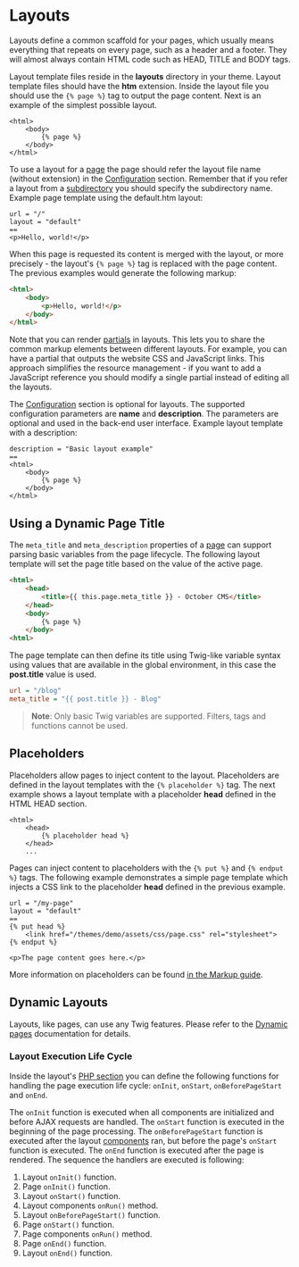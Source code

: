# Layouts

Layouts define a common scaffold for your pages, which usually means everything that repeats on every page, such as a header and a footer. They will almost always contain HTML code such as HEAD, TITLE and BODY tags.

Layout template files reside in the **layouts** directory in your theme. Layout template files should have the **htm** extension. Inside the layout file you should use the `{% page %}` tag to output the page content. Next is an example of the simplest possible layout.

```twig
<html>
    <body>
        {% page %}
    </body>
</html>
```

To use a layout for a [page](pages.md) the page should refer the layout file name (without extension) in the [Configuration](themes.md#configuration-section) section. Remember that if you refer a layout from a [subdirectory](themes.md#subdirectories) you should specify the subdirectory name. Example page template using the default.htm layout:

```
url = "/"
layout = "default"
==
<p>Hello, world!</p>
```

When this page is requested its content is merged with the layout, or more precisely - the layout's `{% page %}` tag is replaced with the page content. The previous examples would generate the following markup:

```html
<html>
    <body>
        <p>Hello, world!</p>
    </body>
</html>
```

Note that you can render [partials](partials.md) in layouts. This lets you to share the common markup elements between different layouts. For example, you can have a partial that outputs the website CSS and JavaScript links. This approach simplifies the resource management - if you want to add a JavaScript reference you should modify a single partial instead of editing all the layouts.

The [Configuration](themes.md#configuration-section) section is optional for layouts. The supported configuration parameters are **name** and **description**. The parameters are optional and used in the back-end user interface. Example layout template with a description:

```twig
description = "Basic layout example"
==
<html>
    <body>
        {% page %}
    </body>
</html>
```

## Using a Dynamic Page Title

The `meta_title` and `meta_description` properties of a [page](pages.md) can support parsing basic variables from the page lifecycle. The following layout template will set the page title based on the value of the active page.

```html
<html>
    <head>
        <title>{{ this.page.meta_title }} - October CMS</title>
    </head>
    <body>
        {% page %}
    </body>
<html>
```

The page template can then define its title using Twig-like variable syntax using values that are available in the global environment, in this case the **post.title** value is used.

```ini
url = "/blog"
meta_title = "{{ post.title }} - Blog"
```

> **Note**: Only basic Twig variables are supported. Filters, tags and functions cannot be used.

## Placeholders

Placeholders allow pages to inject content to the layout. Placeholders are defined in the layout templates with the `{% placeholder %}` tag. The next example shows a layout template with a placeholder **head** defined in the HTML HEAD section.

```twig
<html>
    <head>
        {% placeholder head %}
    </head>
    ...
```

Pages can inject content to placeholders with the `{% put %}` and `{% endput %}` tags. The following example demonstrates a simple page template which injects a CSS link to the placeholder **head** defined in the previous example.

```
url = "/my-page"
layout = "default"
==
{% put head %}
    <link href="/themes/demo/assets/css/page.css" rel="stylesheet">
{% endput %}

<p>The page content goes here.</p>
```

More information on placeholders can be found [in the Markup guide](../markup/tag-placeholder.md).

## Dynamic Layouts

Layouts, like pages, can use any Twig features. Please refer to the [Dynamic pages](pages.md#dynamic-pages) documentation for details.

### Layout Execution Life Cycle

Inside the layout's [PHP section](themes.md#php-section) you can define the following functions for handling the page execution life cycle: `onInit`, `onStart`, `onBeforePageStart` and `onEnd`.

The `onInit` function is executed when all components are initialized and before AJAX requests are handled. The `onStart` function is executed in the beginning of the page processing. The `onBeforePageStart` function is executed after the layout [components](components.md) ran, but before the page's `onStart` function is executed. The `onEnd` function is executed after the page is rendered. The sequence the handlers are executed is following:

1. Layout `onInit()` function.
1. Page `onInit()` function.
1. Layout `onStart()` function.
1. Layout components `onRun()` method.
1. Layout `onBeforePageStart()` function.
1. Page `onStart()` function.
1. Page components `onRun()` method.
1. Page `onEnd()` function.
1. Layout `onEnd()` function.
